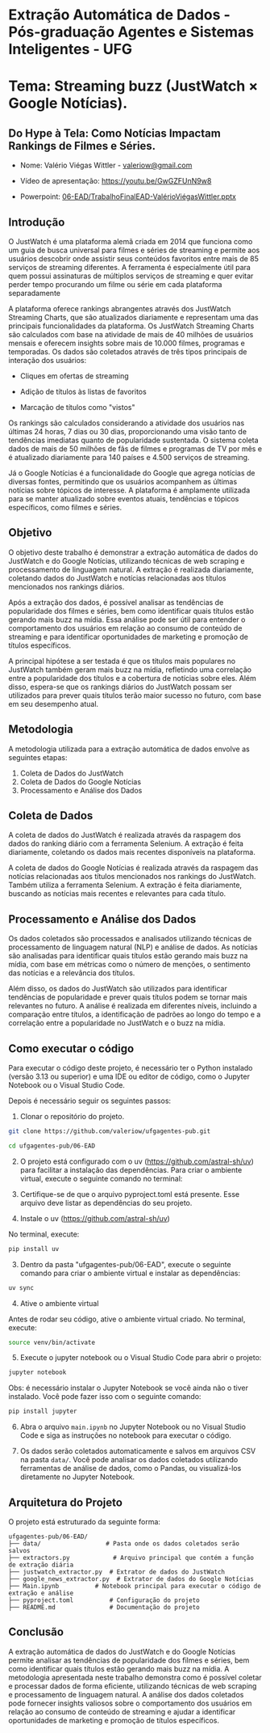 # Extração Automática de Dados - Pós-graduação Agentes e Sistemas Inteligentes - UFG

# Tema: Streaming buzz (JustWatch × Google Notícias). 

## Do Hype à Tela: Como Notícias Impactam Rankings de Filmes e Séries.

- Nome: Valério Viégas Wittler - valeriow@gmail.com

- Vídeo de apresentação: https://youtu.be/GwGZFUnN9w8

- Powerpoint: [06-EAD/TrabalhoFinalEAD-ValérioViégasWittler.pptx](https://github.com/valeriow/ufgagentes-pub/raw/refs/heads/main/06-EAD/TrabalhoFinalEAD-Val%C3%A9rioVi%C3%A9gasWittler.pptx)





## Introdução

O JustWatch é uma plataforma alemã criada em 2014 que funciona como um guia de busca universal para filmes e séries de streaming e permite aos usuários descobrir onde assistir seus conteúdos favoritos entre mais de 85 serviços de streaming diferentes. A ferramenta é especialmente útil para quem possui assinaturas de múltiplos serviços de streaming e quer evitar perder tempo procurando um filme ou série em cada plataforma separadamente

A plataforma oferece rankings abrangentes através dos JustWatch Streaming Charts, que são atualizados diariamente e representam uma das principais funcionalidades da plataforma. Os JustWatch Streaming Charts são calculados com base na atividade de mais de 40 milhões de usuários mensais e oferecem insights sobre mais de 10.000 filmes, programas e temporadas. Os dados são coletados através de três tipos principais de interação dos usuários:

* Cliques em ofertas de streaming

* Adição de títulos às listas de favoritos

* Marcação de títulos como "vistos"

Os rankings são calculados considerando a atividade dos usuários nas últimas 24 horas, 7 dias ou 30 dias, proporcionando uma visão tanto de tendências imediatas quanto de popularidade sustentada. O sistema coleta dados de mais de 50 milhões de fãs de filmes e programas de TV por mês e é atualizado diariamente para 140 países e 4.500 serviços de streaming.

Já o Google Notícias é a funcionalidade do Google que agrega notícias de diversas fontes, permitindo que os usuários acompanhem as últimas notícias sobre tópicos de interesse. A plataforma é amplamente utilizada para se manter atualizado sobre eventos atuais, tendências e tópicos específicos, como filmes e séries. 


## Objetivo

O objetivo deste trabalho é demonstrar a extração automática de dados do JustWatch e do Google Notícias, utilizando técnicas de web scraping e processamento de linguagem natural. A extração é realizada diariamente, coletando dados do JustWatch e notícias relacionadas aos títulos mencionados nos rankings diários.

Após a extração dos dados, é possível analisar as tendências de popularidade dos filmes e séries, bem como identificar quais títulos estão gerando mais buzz na mídia. Essa análise pode ser útil para entender o comportamento dos usuários em relação ao consumo de conteúdo de streaming e para identificar oportunidades de marketing e promoção de títulos específicos.

A principal hipótese a ser testada é que os títulos mais populares no JustWatch também geram mais buzz na mídia, refletindo uma correlação entre a popularidade dos títulos e a cobertura de notícias sobre eles. Além disso, espera-se que os rankings diários do JustWatch possam ser utilizados para prever quais títulos terão maior sucesso no futuro, com base em seu desempenho atual.


## Metodologia

A metodologia utilizada para a extração automática de dados envolve as seguintes etapas:

1. Coleta de Dados do JustWatch
2. Coleta de Dados do Google Notícias
3. Processamento e Análise dos Dados


## Coleta de Dados 

A coleta de dados do JustWatch é realizada através da raspagem dos dados do ranking diário com a ferramenta Selenium. A extração é feita diariamente, coletando os dados mais recentes disponíveis na plataforma.

A coleta de dados do Google Notícias é realizada através da raspagem das notícias relacionadas aos títulos mencionados nos rankings do JustWatch. Também utiliza a ferramenta Selenium. A extração é feita diariamente, buscando as notícias mais recentes e relevantes para cada título. 

## Processamento e Análise dos Dados

Os dados coletados são processados e analisados utilizando técnicas de processamento de linguagem natural (NLP) e análise de dados. As notícias são analisadas para identificar quais títulos estão gerando mais buzz na mídia, com base em métricas como o número de menções, o sentimento das notícias e a relevância dos títulos.

Além disso, os dados do JustWatch são utilizados para identificar tendências de popularidade e prever quais títulos podem se tornar mais relevantes no futuro. A análise é realizada em diferentes níveis, incluindo a comparação entre títulos, a identificação de padrões ao longo do tempo e a correlação entre a popularidade no JustWatch e o buzz na mídia.

## Como executar o código

Para executar o código deste projeto, é necessário ter o Python instalado (versão 3.13 ou superior) e uma IDE ou editor de código, como o Jupyter Notebook ou o Visual Studio Code. 

Depois é necessário seguir os seguintes passos:

1. Clonar o repositório do projeto.

```bash
git clone https://github.com/valeriow/ufgagentes-pub.git

cd ufgagentes-pub/06-EAD

```

2. O projeto está configurado com o uv (https://github.com/astral-sh/uv) para facilitar a instalação das dependências. Para criar o ambiente virtual, execute o seguinte comando no terminal:

3. Certifique-se de que o arquivo pyproject.toml está presente. Esse arquivo deve listar as dependências do seu projeto. 

2. Instale o uv (https://github.com/astral-sh/uv)

No terminal, execute:

```bash
pip install uv
```

3. Dentro da pasta "ufgagentes-pub/06-EAD", execute o seguinte comando para criar o ambiente virtual e instalar as dependências:

```bash
uv sync
```

4. Ative o ambiente virtual

Antes de rodar seu código, ative o ambiente virtual criado. No terminal, execute:

```bash
source venv/bin/activate
```

5. Execute o jupyter notebook ou o Visual Studio Code para abrir o projeto:

```bash
jupyter notebook
```

Obs: é necessário instalar o Jupyter Notebook se você ainda não o tiver instalado. Você pode fazer isso com o seguinte comando:

```bash 
pip install jupyter
```

6. Abra o arquivo `main.ipynb` no Jupyter Notebook ou no Visual Studio Code e siga as instruções no notebook para executar o código.

7. Os dados serão coletados automaticamente e salvos em arquivos CSV na pasta `data/`. Você pode analisar os dados coletados utilizando ferramentas de análise de dados, como o Pandas, ou visualizá-los diretamente no Jupyter Notebook.


## Arquitetura do Projeto
O projeto está estruturado da seguinte forma:

```
ufgagentes-pub/06-EAD/
├── data/                  # Pasta onde os dados coletados serão salvos    
├── extractors.py            # Arquivo principal que contém a função de extração diária
├── justwatch_extractor.py  # Extrator de dados do JustWatch
├── google_news_extractor.py  # Extrator de dados do Google Notícias
├── Main.ipynb          # Notebook principal para executar o código de extração e análise
├── pyproject.toml          # Configuração do projeto
├── README.md               # Documentação do projeto
```


## Conclusão

A extração automática de dados do JustWatch e do Google Notícias permite analisar as tendências de popularidade dos filmes e séries, bem como identificar quais títulos estão gerando mais buzz na mídia. A metodologia apresentada neste trabalho demonstra como é possível coletar e processar dados de forma eficiente, utilizando técnicas de web scraping e processamento de linguagem natural.
A análise dos dados coletados pode fornecer insights valiosos sobre o comportamento dos usuários em relação ao consumo de conteúdo de streaming e ajudar a identificar oportunidades de marketing e promoção de títulos específicos.





